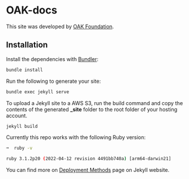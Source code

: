 # OAK-docs

This site was developed by [OAK Foundation](https://oak.tech).
## Installation

Install the dependencies with [Bundler](http://bundler.io/):

```bash
bundle install
```

Run the following to generate your site:
```bash
bundle exec jekyll serve
```

To upload a Jekyll site to a AWS S3, run the build command and copy the contents of the generated **_site** folder to the root folder of your hosting account. 
```bash
jekyll build
``` 

Currently this repo works with the following Ruby version:
```bash
➞  ruby -v

ruby 3.1.2p20 (2022-04-12 revision 4491bb740a) [arm64-darwin21]
```

You can find more on [Deployment Methods](https://jekyllrb.com/docs/deployment-methods/) page on Jekyll website.
